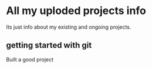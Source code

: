 # All my uploded projects info

Its just info about my existing and ongoing projects.

## getting started with git

Built a good project
